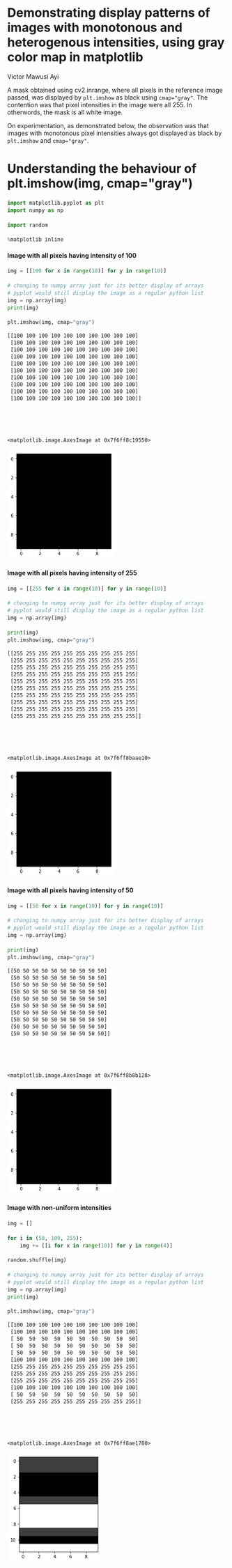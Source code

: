 
# Demonstrating display patterns of images with monotonous and heterogenous intensities, using gray color map in matplotlib

Victor Mawusi Ayi

A mask obtained using cv2.inrange, where all pixels in the reference image passed, was displayed by `plt.imshow` as black using `cmap="gray"`. The contention was that pixel intensities in the image were all 255. In otherwords, the mask is all white image.

On experimentation, as demonstrated below, the observation was that images with monotonous pixel intensities always got displayed as black by `plt.imshow` and `cmap="gray"`.

# Understanding the behaviour of plt.imshow(img, cmap="gray")

```python
import matplotlib.pyplot as plt
import numpy as np

import random

%matplotlib inline
```


#### Image with all pixels having intensity of 100


```python
img = [[100 for x in range(10)] for y in range(10)]

# changing to numpy array just for its better display of arrays
# pyplot would still display the image as a regular python list
img = np.array(img)
print(img)

plt.imshow(img, cmap="gray")
```

    [[100 100 100 100 100 100 100 100 100 100]
     [100 100 100 100 100 100 100 100 100 100]
     [100 100 100 100 100 100 100 100 100 100]
     [100 100 100 100 100 100 100 100 100 100]
     [100 100 100 100 100 100 100 100 100 100]
     [100 100 100 100 100 100 100 100 100 100]
     [100 100 100 100 100 100 100 100 100 100]
     [100 100 100 100 100 100 100 100 100 100]
     [100 100 100 100 100 100 100 100 100 100]
     [100 100 100 100 100 100 100 100 100 100]]





    <matplotlib.image.AxesImage at 0x7f6ff8c19550>




![png](output_5_2.png)


#### Image with all pixels having intensity of 255


```python
img = [[255 for x in range(10)] for y in range(10)]

# changing to numpy array just for its better display of arrays
# pyplot would still display the image as a regular python list
img = np.array(img)

print(img)
plt.imshow(img, cmap="gray")
```

    [[255 255 255 255 255 255 255 255 255 255]
     [255 255 255 255 255 255 255 255 255 255]
     [255 255 255 255 255 255 255 255 255 255]
     [255 255 255 255 255 255 255 255 255 255]
     [255 255 255 255 255 255 255 255 255 255]
     [255 255 255 255 255 255 255 255 255 255]
     [255 255 255 255 255 255 255 255 255 255]
     [255 255 255 255 255 255 255 255 255 255]
     [255 255 255 255 255 255 255 255 255 255]
     [255 255 255 255 255 255 255 255 255 255]]





    <matplotlib.image.AxesImage at 0x7f6ff8baae10>




![png](output_7_2.png)


#### Image with all pixels having intensity of 50


```python
img = [[50 for x in range(10)] for y in range(10)]

# changing to numpy array just for its better display of arrays
# pyplot would still display the image as a regular python list
img = np.array(img)

print(img)
plt.imshow(img, cmap="gray")
```

    [[50 50 50 50 50 50 50 50 50 50]
     [50 50 50 50 50 50 50 50 50 50]
     [50 50 50 50 50 50 50 50 50 50]
     [50 50 50 50 50 50 50 50 50 50]
     [50 50 50 50 50 50 50 50 50 50]
     [50 50 50 50 50 50 50 50 50 50]
     [50 50 50 50 50 50 50 50 50 50]
     [50 50 50 50 50 50 50 50 50 50]
     [50 50 50 50 50 50 50 50 50 50]
     [50 50 50 50 50 50 50 50 50 50]]





    <matplotlib.image.AxesImage at 0x7f6ff8b8b128>




![png](output_9_2.png)


#### Image with non-uniform intensities


```python
img = []

for i in (50, 100, 255):
    img += [[i for x in range(10)] for y in range(4)] 

random.shuffle(img)

# changing to numpy array just for its better display of arrays
# pyplot would still display the image as a regular python list
img = np.array(img)
print(img)

plt.imshow(img, cmap="gray")
```

    [[100 100 100 100 100 100 100 100 100 100]
     [100 100 100 100 100 100 100 100 100 100]
     [ 50  50  50  50  50  50  50  50  50  50]
     [ 50  50  50  50  50  50  50  50  50  50]
     [ 50  50  50  50  50  50  50  50  50  50]
     [100 100 100 100 100 100 100 100 100 100]
     [255 255 255 255 255 255 255 255 255 255]
     [255 255 255 255 255 255 255 255 255 255]
     [255 255 255 255 255 255 255 255 255 255]
     [100 100 100 100 100 100 100 100 100 100]
     [ 50  50  50  50  50  50  50  50  50  50]
     [255 255 255 255 255 255 255 255 255 255]]





    <matplotlib.image.AxesImage at 0x7f6ff8ae1780>




![png](output_11_2.png)



```python

```
